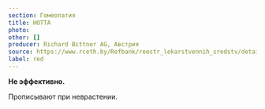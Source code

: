 ```yaml
---
section: Гомеопатия
title: НОТТА
photo:
other: []
producer: Richard Bittner AG, Австрия
source: https://www.rceth.by/Refbank/reestr_lekarstvennih_sredstv/details/5043_01_04_06_11_16
label: red
---
```


**Не эффективно.**

Прописывают при неврастении.
